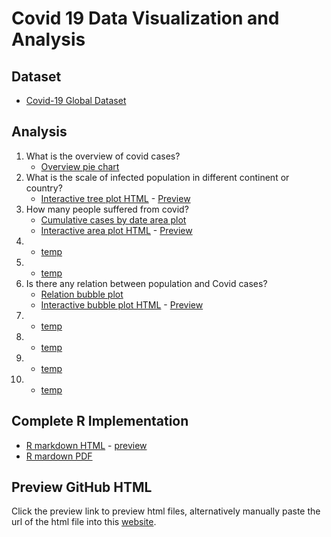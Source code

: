 # Covid 19 Data Visualization and Analysis

## Dataset
- [Covid-19 Global Dataset](https://www.kaggle.com/josephassaker/covid19-global-dataset)

## Analysis
1. What is the overview of covid cases? 
    - [Overview pie chart](./Output/StaticPlot/qa1_cases_proportion.png)
2. What is the scale of infected population in different continent or country? 
    - [Interactive tree plot HTML](./Output/InteractivePlot/qa2_infection_scale.html) - [Preview](http://htmlpreview.github.io/?https://github.com/teoshibin/COMP3021_FIV_covid19_analysis/blob/main/Output/InteractivePlot/qa2_infection_scale.html)
3. How many people suffered from covid?
    - [Cumulative cases by date area plot](./Output/StaticPlot/qa3_cumulative_cases_by_date.png)
    - [Interactive area plot HTML](./Output/InteractivePlot/qa3_cumulative_cases_by_date.html) -  [Preview](http://htmlpreview.github.io/?https://github.com/teoshibin/COMP3021_FIV_covid19_analysis/blob/main/Output/InteractivePlot/qa3_cumulative_cases_by_date.html)
4. 
    - [temp](./Output/StaticPlot/qa4_cases_proportion.png)
5. 
    - [temp](./Output/StaticPlot/qa5_cases_proportion.png)
6. Is there any relation between population and Covid cases?
    - [Relation bubble plot](./Output/StaticPlot/qa5_cases_proportion.png)
    - [Interactive bubble plot HTML](./Output/InteractivePlot/qb1_infection_population.html) - [Preview](http://htmlpreview.github.io/?https://github.com/teoshibin/COMP3021_FIV_covid19_analysis/blob/main/Output/InteractivePlot/qb1_infection_population.html)
7. 
    - [temp](./Output/StaticPlot/qa5_cases_proportion.png)
8. 
    - [temp](./Output/StaticPlot/qa5_cases_proportion.png)
9. 
    - [temp](./Output/StaticPlot/qa5_cases_proportion.png)
10. 
    - [temp](./Output/StaticPlot/qa5_cases_proportion.png)
## Complete R Implementation
- [R markdown HTML](./main.html) - [preview](http://htmlpreview.github.io/?https://github.com/teoshibin/COMP3021_FIV_covid19_analysis/blob/main/main.html)
- [R mardown PDF](#)

## Preview GitHub HTML
Click the preview link to preview html files, alternatively manually paste the url of the html file into this [website](https://htmlpreview.github.io/).